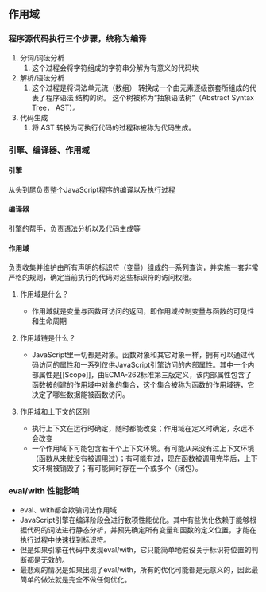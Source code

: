 ## 作用域
### 程序源代码执行三个步骤，统称为编译
1. 分词/词法分析
    1. 这个过程会将字符组成的字符串分解为有意义的代码块
2. 解析/语法分析
    1. 这个过程是将词法单元流（数组） 转换成一个由元素逐级嵌套所组成的代表了程序语法
    结构的树。 这个树被称为“抽象语法树”（Abstract Syntax Tree， AST）。
3. 代码生成
    1. 将 AST 转换为可执行代码的过程称被称为代码生成。 

### 引擎、编译器、作用域
#### 引擎
从头到尾负责整个JavaScript程序的编译以及执行过程
#### 编译器
引擎的帮手，负责语法分析以及代码生成等
#### 作用域
负责收集并维护由所有声明的标识符（变量）组成的一系列查询，并实施一套非常严格的规则，确定当前执行的代码对这些标识符的访问权限。
1. 作用域是什么？
   - 作用域就是变量与函数可访问的返回，即作用域控制变量与函数的可见性和生命周期

2. 作用域链是什么？
   - JavaScript里一切都是对象。函数对象和其它对象一样，拥有可以通过代码访问的属性和一系列仅供JavaScript引擎访问的内部属性。其中一个内部属性是[[Scope]]，由ECMA-262标准第三版定义，该内部属性包含了函数被创建的作用域中对象的集合，这个集合被称为函数的作用域链，它决定了哪些数据能被函数访问。
3. 作用域和上下文的区别
   - 执行上下文在运行时确定，随时都能改变；作用域在定义时确定，永远不会改变
   - 一个作用域下可能包含若干个上下文环境。有可能从来没有过上下文环境（函数从来就没有被调用过）；有可能有过，现在函数被调用完毕后，上下文环境被销毁了；有可能同时存在一个或多个（闭包）。

### eval/with 性能影响
- eval、with都会欺骗词法作用域
- JavaScript引擎在编译阶段会进行数项性能优化。其中有些优化依赖于能够根据代码的词法进行静态分析，并预先确定所有变量和函数的定义位置，才能在执行过程中快速找到标识符。
- 但是如果引擎在代码中发现eval/with，它只能简单地假设关于标识符位置的判断都是无效的。
- 最悲观的情况是如果出现了eval/with，所有的优化可能都是无意义的，因此最简单的做法就是完全不做任何优化。
